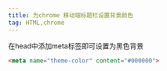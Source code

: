 ```yaml
---
title: 为chrome 移动端标题栏设置背景颜色  
tag: HTML,chrome  
---  
```


在head中添加meta标签即可设置为黑色背景 
```html
<meta name="theme-color" content="#000000">
```  
  